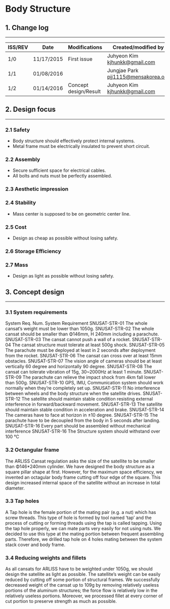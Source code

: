 # Body Structure

## 1. Change log
---
| ISS/REV |	Date |	Modifications |	Created/modified by |
| -- | -- | -- | -- |
| 1/0 |	11/17/2015 |	First issue |	Juhyeon Kim kjhunkk@gmail.com
| 1/1 |	01/08/2016 |	| Jungjae Park pjj1115@mensakorea.org
| 1/2 |	01/14/2016 |	Concept design/Result |	Juhyeon Kim kjhunkk@gmail.com

## 2. Design focus 
---
### 2.1 Safety
- Body structure should effectively protect internal systems.
- Metal frame must be electrically insulated to prevent short circuit.
### 2.2 Assembly
- Secure sufficient space for electrical cables.
- All bolts and nuts must be perfectly assembled.
### 2.3 Aesthetic impression
### 2.4 Stability
- Mass center is supposed to be on geometric center line.
### 2.5 Cost
- Design as cheap as possible without losing safety.
### 2.6 Storage Efficiency
### 2.7 Mass
- Design as light as possible without losing safety. 

## 3. Concept design
---
### 3.1 System requirements
System Req. Num.	System Requirement
SNUSAT-STR-01	The whole cansat’s weight must be lower than 1050g.
SNUSAT-STR-02	The whole cansat should be smaller than Φ146mm, H 240mm including a parachute.
SNUSAT-STR-03	The cansat cannot push a wall of a rocket.
SNUSAT-STR-04	The cansat structure must tolerate at least 500g shock.
SNUSAT-STR-05	The parachute must be deployed at least in 2 seconds after deployment from the rocket.
SNUSAT-STR-06	The cansat can cross over at least 15mm obstacles.
SNUSAT-STR-07	The vision angle of cameras should be at least vertically 60 degree and horizontally 90 degree.
SNUSAT-STR-08	The cansat can tolerate vibration of 15g, 30~2000Hz at least 1 minute.
SNUSAT-STR-09	The parachute can relieve the impact shock from 4km fall lower than 500g.
SNUSAT-STR-10	GPS, IMU, Communication system should work normally when they’re completely set up.
SNUSAT-STR-11	No interference between wheels and the body structure when the satellite drives.
SNUSAT-STR-12	The satellite should maintain stable condition resisting external interference in forward/backward movement.
SNUSAT-STR-13	The satellite should maintain stable condition in acceleration and brake.
SNUSAT-STR-14	The cameras have to face at horizon in ±10 degree.
SNUSAT-STR-15	The parachute have to be decoupled from the body in 5 seconds after landing.
SNUSAT-STR-16	Every part should be assembled without mechanical interference
SNUSAT-STR-16	The Structure system should withstand over 100 ℃

### 3.2 Octangular frame
The ARLISS Cansat regulation asks the size of the satellite to be smaller than Φ146*240mm cylinder.  We have designed the body structure as a square pillar shape at first. However, for the maximum space efficiency, we invented an octagular body frame cutting off four edge of the square. This design increased internal space of the satellite without an increase in total diameter. 

### 3.3 Tap holes
A Tap hole is the female portion of the mating pair (e.g. a nut) which has screw threads. This type of hole is formed by tool named ‘tap’ and the process of cutting or forming threads using the tap is called tapping. Using the tap hole properly, we can mate parts very easily for not using nuts. We decided to use this type at the mating portion between frequent assembling parts. Therefore, we drilled tap hole on 4 holes mating between the system stack cover and body frame.

### 3.4 Reducing weights and fillets
 As all cansats for ARLISS have to be weighted under 1050g, we should design the satellite as light as possible. The satellite’s weight can be easily reduced by cutting off some portion of structural frames. We successfully decreased weight of the cansat up to 109g by removing relatively useless portions of the aluminum structures; the force flow is relatively low in the relatively useless portions. Moreover, we processed fillet at every corner of cut portion to preserve strength as much as possible.




 
